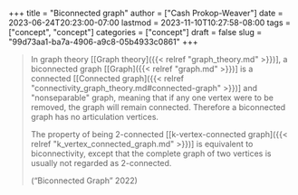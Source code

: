 +++
title = "Biconnected graph"
author = ["Cash Prokop-Weaver"]
date = 2023-06-24T20:23:00-07:00
lastmod = 2023-11-10T10:27:58-08:00
tags = ["concept", "concept"]
categories = ["concept"]
draft = false
slug = "99d73aa1-ba7a-4906-a9c8-05b4933c0861"
+++

> In graph theory [[Graph theory]({{< relref "graph_theory.md" >}})], a biconnected graph [[Graph]({{< relref "graph.md" >}})] is a connected [[Connected graph]({{< relref "connectivity_graph_theory.md#connected-graph" >}})] and "nonseparable" graph, meaning that if any one vertex were to be removed, the graph will remain connected. Therefore a biconnected graph has no articulation vertices.
>
> The property of being 2-connected [[k-vertex-connected graph]({{< relref "k_vertex_connected_graph.md" >}})] is equivalent to biconnectivity, except that the complete graph of two vertices is usually not regarded as 2-connected.
>
> (“Biconnected Graph” 2022)
